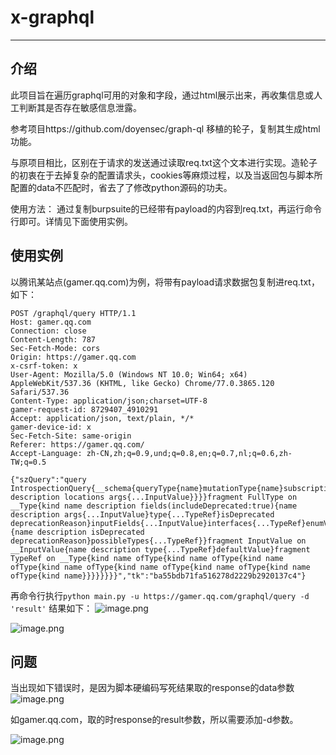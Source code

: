 # x-graphql


--------

## 介绍


此项目旨在遍历graphql可用的对象和字段，通过html展示出来，再收集信息或人工判断其是否存在敏感信息泄露。

参考项目https://github.com/doyensec/graph-ql 移植的轮子，复制其生成html功能。

与原项目相比，区别在于请求的发送通过读取req.txt这个文本进行实现。造轮子的初衷在于去掉复杂的配置请求头，cookies等麻烦过程，以及当返回包与脚本所配置的data不匹配时，省去了了修改python源码的功夫。

使用方法：
通过复制burpsuite的已经带有payload的内容到req.txt，再运行命令行即可。详情见下面使用实例。

## 使用实例

以腾讯某站点(gamer.qq.com)为例，将带有payload请求数据包复制进req.txt，如下：

```
POST /graphql/query HTTP/1.1
Host: gamer.qq.com
Connection: close
Content-Length: 787
Sec-Fetch-Mode: cors
Origin: https://gamer.qq.com
x-csrf-token: x
User-Agent: Mozilla/5.0 (Windows NT 10.0; Win64; x64) AppleWebKit/537.36 (KHTML, like Gecko) Chrome/77.0.3865.120 Safari/537.36
Content-Type: application/json;charset=UTF-8
gamer-request-id: 8729407_4910291
Accept: application/json, text/plain, */*
gamer-device-id: x
Sec-Fetch-Site: same-origin
Referer: https://gamer.qq.com/
Accept-Language: zh-CN,zh;q=0.9,und;q=0.8,en;q=0.7,nl;q=0.6,zh-TW;q=0.5

{"szQuery":"query IntrospectionQuery{__schema{queryType{name}mutationType{name}subscriptionType{name}types{...FullType}directives{name description locations args{...InputValue}}}}fragment FullType on __Type{kind name description fields(includeDeprecated:true){name description args{...InputValue}type{...TypeRef}isDeprecated deprecationReason}inputFields{...InputValue}interfaces{...TypeRef}enumValues(includeDeprecated:true){name description isDeprecated deprecationReason}possibleTypes{...TypeRef}}fragment InputValue on __InputValue{name description type{...TypeRef}defaultValue}fragment TypeRef on __Type{kind name ofType{kind name ofType{kind name ofType{kind name ofType{kind name ofType{kind name ofType{kind name ofType{kind name}}}}}}}}","tk":"ba55bdb71fa516278d2229b2920137c4"}
```

再命令行执行`python main.py -u https://gamer.qq.com/graphql/query -d 'result'`
结果如下：
![image.png](https://ws1.sinaimg.cn/large/005IUN3mly1g8fjhnur6zj311i043js0.jpg)

![image.png](https://ws1.sinaimg.cn/large/005IUN3mly1g8fjiaadehj30nj1gbgqh.jpg)


## 问题
当出现如下错误时，是因为脚本硬编码写死结果取的response的data参数
![image.png](https://ws1.sinaimg.cn/large/005IUN3mly1g8fjlnjnt3j30va07ugmn.jpg)

如gamer.qq.com，取的时response的result参数，所以需要添加-d参数。

![image.png](https://ws1.sinaimg.cn/large/005IUN3mly1g8fjoelm67j31760damzh.jpg)
